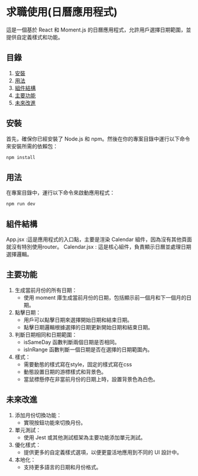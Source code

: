 # 求職使用(日曆應用程式)

這是一個基於 React 和 Moment.js 的日曆應用程式，允許用戶選擇日期範圍，並提供自定義樣式和功能。

## 目錄

1. [安裝](#安裝)
2. [用法](#用法)
3. [組件結構](#組件結構)
4. [主要功能](#主要功能)
5. [未來改進](#未來改進)

## 安裝

首先，確保你已經安裝了 Node.js 和 npm。然後在你的專案目錄中運行以下命令來安裝所需的依賴包：

```bash
npm install
```

## 用法
在專案目錄中，運行以下命令來啟動應用程式：
```bash
npm run dev
```

## 組件結構
App.jsx :這是應用程式的入口點，主要是渲染 Calendar 組件，因為沒有其他頁面就沒有特別使用router。
    Calendar.jsx : 這是核心組件，負責顯示日曆並處理日期選擇邏輯。

## 主要功能
1. 生成當前月份的所有日期：
    - 使用 moment 庫生成當前月份的日期，包括顯示前一個月和下一個月的日期。
2. 點擊日期：
    - 用戶可以點擊日期來選擇開始日期和結束日期。
    - 點擊日期邏輯根據選擇的日期更新開始日期和結束日期。
3. 判斷日期相同和日期範圍：
    - isSameDay 函數判斷兩個日期是否相同。
    - isInRange 函數判斷一個日期是否在選擇的日期範圍內。
4. 樣式：
    - 需要動態的樣式寫在style，固定的樣式寫在css
    - 動態設置日期的游標樣式和背景色。
    - 當鼠標懸停在非當前月份的日期上時，設置背景色為白色。
## 未來改進
1. 添加月份切換功能：
    - 實現按鈕功能來切換月份。
2. 單元測試：
    - 使用 Jest 或其他測試框架為主要功能添加單元測試。
3. 優化樣式：
    - 提供更多的自定義樣式選項，以便更靈活地應用到不同的 UI 設計中。
4. 本地化：
    - 支持更多語言的日期和月份格式。